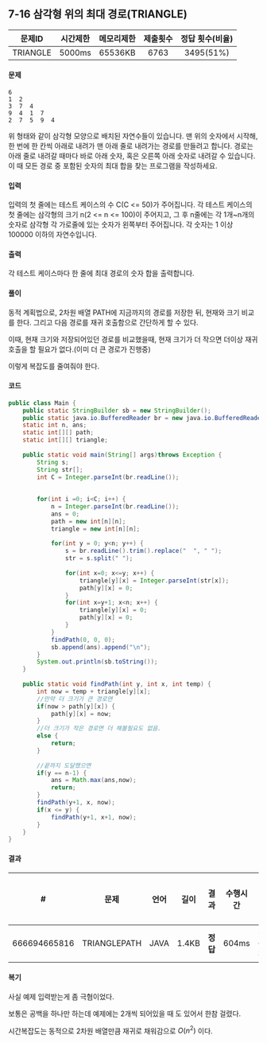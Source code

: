 ## 7-16 삼각형 위의 최대 경로(TRIANGLE)

|  문제ID  | 시간제한 | 메모리제한 | 제출횟수 | 정답 횟수(비율) |
| :------: | :------: | :--------: | :------: | :-------------: |
| TRIANGLE |  5000ms  |  65536KB   |   6763   |    3495(51%)    |

#### 문제

```
6
1  2
3  7  4
9  4  1  7
2  7  5  9  4
```

위 형태와 같이 삼각형 모양으로 배치된 자연수들이 있습니다. 맨 위의 숫자에서 시작해, 한 번에 한 칸씩 아래로 내려가 맨 아래 줄로 내려가는 경로를 만들려고 합니다. 경로는 아래 줄로 내려갈 때마다 바로 아래 숫자, 혹은 오른쪽 아래 숫자로 내려갈 수 있습니다. 이 때 모든 경로 중 포함된 숫자의 최대 합을 찾는 프로그램을 작성하세요.

#### 입력

입력의 첫 줄에는 테스트 케이스의 수 C(C <= 50)가 주어집니다. 각 테스트 케이스의 첫 줄에는 삼각형의 크기 n(2 <= n <= 100)이 주어지고, 그 후 n줄에는 각 1개~n개의 숫자로 삼각형 각 가로줄에 있는 숫자가 왼쪽부터 주어집니다. 각 숫자는 1 이상 100000 이하의 자연수입니다.

#### 출력

각 테스트 케이스마다 한 줄에 최대 경로의 숫자 합을 출력합니다.

#### 풀이

동적 계획법으로, 2차원 배열 PATH에 지금까지의 경로를 저장한 뒤, 현재와 크기 비교를 한다. 그리고 다음 경로를 재귀 호출함으로 간단하게 할 수 있다.

이때, 현재 크기와 저장되어있던 경로를 비교했을때, 현재 크기가 더 작으면 더이상 재귀호출을 할 필요가 없다.(이미 더 큰 경로가 진행중) 

이렇게 복잡도를 줄여줘야 한다.

#### 코드

```java
public class Main {
    public static StringBuilder sb = new StringBuilder();
    public static java.io.BufferedReader br = new java.io.BufferedReader(new java.io.InputStreamReader(System.in));
    static int n, ans;
    static int[][] path;
    static int[][] triangle;
    
    public static void main(String[] args)throws Exception {
    	String s;
    	String str[];
    	int C = Integer.parseInt(br.readLine());
    	
    	
    	for(int i =0; i<C; i++) {
    		n = Integer.parseInt(br.readLine());  
    		ans = 0;
    		path = new int[n][n];
    		triangle = new int[n][n]; 
    		
    		for(int y = 0; y<n; y++) {	
    			s = br.readLine().trim().replace("  ", " ");
    			str = s.split(" ");
    			
    			for(int x=0; x<=y; x++) {
    				triangle[y][x] = Integer.parseInt(str[x]);
    				path[y][x] = 0;
    			}
    			for(int x=y+1; x<n; x++) {
    				triangle[y][x] = 0;
    				path[y][x] = 0;
    			}
    		}
    		findPath(0, 0, 0);
    		sb.append(ans).append("\n");
    	}
    	System.out.println(sb.toString());
    }
    
    public static void findPath(int y, int x, int temp) {
    	int now = temp + triangle[y][x];
        //만약 더 크기가 큰 경로면
    	if(now > path[y][x]) {
    		path[y][x] = now;
    	}
        //더 크기가 작은 경로면 더 해볼필요도 없음.
    	else {
    		return;
    	}
    	
    	//끝까지 도달했으면
    	if(y == n-1) {
    		ans = Math.max(ans,now);
    		return;
    	}
    	findPath(y+1, x, now);
    	if(x <= y) {
    		findPath(y+1, x+1, now);
    	} 	
    }
}
```

#### 결과

| #            | 문제         | 언어 | 길이  | 결과     | 수행시간 | 제출시간 |
| ------------ | ------------ | ---- | ----- | -------- | -------- | -------- |
| 666694665816 | TRIANGLEPATH | JAVA | 1.4KB | **정답** | 604ms    | 31분 전  |

#### 복기

사실 예제 입력받는게 좀 극혐이었다.

보통은 공백을 하나만 하는데 예제에는 2개씩 되어있을 때 도 있어서 한참 걸렸다.

시간복잡도는 동적으로 2차원 배열만큼 재귀로 채워감으로 $O(n^2)$ 이다.

